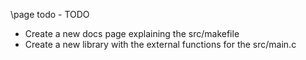 \page todo - TODO

- Create a new docs page explaining the src/makefile
- Create a new library with the external functions for the src/main.c
